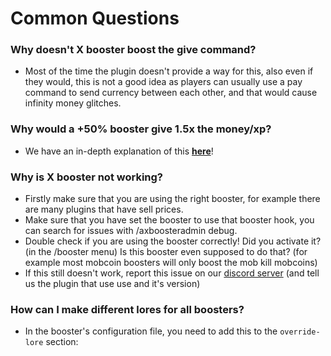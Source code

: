 # Common Questions

### Why doesn't X booster boost the give command?
- Most of the time the plugin doesn't provide a way for this, also even if they would, this is not a good idea as players can usually use a pay command to send currency between each other, and that would cause infinity money glitches.

### Why would a +50% booster give 1.5x the money/xp?
- We have an in-depth explanation of this [**here**](AxBoosters-How-Multiplier-Works.md)!

### Why is X booster not working?
- Firstly make sure that you are using the right booster, for example there are many plugins that have sell prices.
- Make sure that you have set the booster to use that booster hook, you can search for issues with /axboosteradmin debug.
- Double check if you are using the booster correctly! Did you activate it? (in the /booster menu) Is this booster even supposed to do that? (for example most mobcoin boosters will only boost the mob kill mobcoins)
- If this still doesn't work, report this issue on our [discord server](https://dc.artillex-studios.com/) (and tell us the plugin that use use and it's version)

### How can I make different lores for all boosters?
- In the booster's configuration file, you need to add this to the `override-lore` section:
<procedure title="Example" collapsible="true"><step>
<code-block lang="yaml" ignore-vars="true" collapsible="false" validate="false">
    <![CDATA[override-lore:
      my-boosters:
      - " "
      - "&#0099FFsᴛᴀᴛs"
      - " &8❙ &fAudience: &#0099FF%audience%"
      - " &8❙ &fMultiplier: &#0099FF%multiplier%"
      - " &8❙ &fLength: &#0099FF%length%"
      - " &8❙ &fReceived date: &#0099FF%date%"
      - " "
      - "&#0099FF&l(!) &#0099FFClick here to activate the booster!"
      admin-viewer:
      - " "
      - "&#0099FFsᴛᴀᴛs"
      - " &8❙ &fAudience: &#0099FF%audience%"
      - " &8❙ &fMultiplier: &#0099FF%multiplier%"
      - " &8❙ &fLength: &#0099FF%length%"
      - " &8❙ &fReceived date: &#0099FF%date%"
      - " "
      - "&#0099FF&l(!) &#0099FFClick here to REMOVE booster from the inventory!"
      active-boosters:   
      - " "
      - " &7- &fEnds in: &#0099FF%time_formatted%"
      - " "
      - "&#0099FFsᴛᴀᴛs"
      - " &8❙ &fAudience: &#0099FF%audience%"
      - " &8❙ &fMultiplier: &#0099FF%multiplier%"
      - " &8❙ &fLength: &#0099FF%length%"
      - " &8❙ &fReceived date: &#0099FF%date%"
      - " "
      - "&#0099FF&l(!) &#0099FFClick here to thank them for boosting!"]]>
</code-block></step>
</procedure>